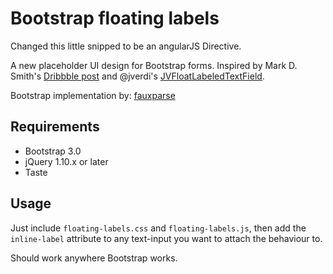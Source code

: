 Bootstrap floating labels
=========================

Changed this little snipped to be an angularJS Directive.

A new placeholder UI design for Bootstrap forms.
Inspired by Mark D. Smith's
[Dribbble post](http://dribbble.com/shots/1254439--GIF-Mobile-Form-Interaction?list=users)
and @jverdi's [JVFloatLabeledTextField](https://github.com/jverdi/JVFloatLabeledTextField).

Bootstrap implementation by: [fauxparse](https://github.com/fauxparse/bootstrap-floating-labels)

Requirements
------------
* Bootstrap 3.0
* jQuery 1.10.x or later
* Taste

Usage
-----
Just include `floating-labels.css` and `floating-labels.js`, then add the
`inline-label` attribute to any text-input you want to attach
the behaviour to.

Should work anywhere Bootstrap works.
